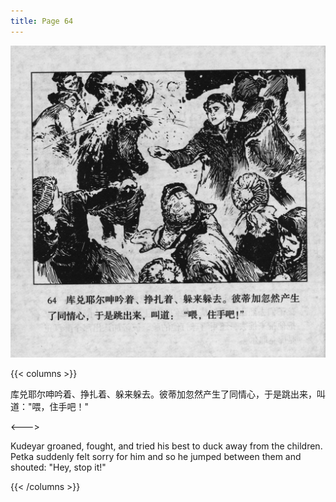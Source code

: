 ```yaml
---
title: Page 64
---
```


![biao page](./../../images/biao/seifert0726_biao_0068_064.jpg)

{{< columns >}}

库兑耶尔呻吟着、挣扎着、躲来躲去。彼蒂加忽然产生了同情心，于是跳出来，叫道："喂，住手吧！"

<--->

Kudeyar groaned, fought, and tried his best to duck away from the children. Petka suddenly felt sorry for him and so he jumped between them and shouted: "Hey, stop it!"

{{< /columns >}}
